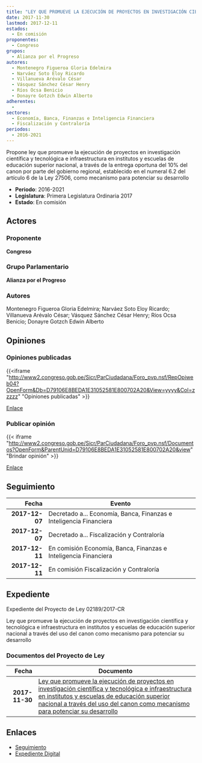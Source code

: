 ```yaml
---
title: "LEY QUE PROMUEVE LA EJECUCIÓN DE PROYECTOS EN INVESTIGACIÓN CIENTÍFICA Y TECNOLÓGICA E INFRAESTRUCTURA EN INSTITUTOS Y ESCUELAS DE EDUCACIÓN SUPERIOR NACIONAL A TRAVÉS DEL USO DEL CANON, COMO MECANISMO PARA POTENCIAR SU DESARROLLO"
date: 2017-11-30
lastmod: 2017-12-11
estados: 
  - En comisión
proponentes: 
  - Congreso
grupos: 
  - Alianza por el Progreso
autores: 
  - Montenegro Figueroa Gloria Edelmira
  - Narváez Soto Eloy Ricardo
  - Villanueva Arévalo César
  - Vásquez Sánchez César Henry
  - Ríos Ocsa Benicio
  - Donayre Gotzch Edwin Alberto
adherentes: 
  - 
sectores: 
  - Economía, Banca, Finanzas e Inteligencia Financiera
  - Fiscalización y Contraloría
periodos: 
  - 2016-2021
---
```


Propone ley que promueve la ejecución de proyectos en investigación científica y tecnológica e infraestructura en institutos y escuelas de educación superior nacional, a través de la entrega oportuna del 10% del canon por parte del gobierno regional, establecido en el numeral 6.2 del artículo 6 de la Ley 27506, como mecanismo para potenciar su desarrollo

- **Periodo**: 2016-2021
- **Legislatura**: Primera Legislatura Ordinaria 2017
- **Estado**: En comisión

## Actores

### Proponente

**Congreso**

### Grupo Parlamentario

**Alianza por el Progreso**

### Autores

Montenegro Figueroa Gloria Edelmira; Narváez Soto Eloy Ricardo; Villanueva Arévalo César; Vásquez Sánchez César Henry; Ríos Ocsa Benicio; Donayre Gotzch Edwin Alberto


## Opiniones

### Opiniones publicadas

{{<iframe "http://www2.congreso.gob.pe/Sicr/ParCiudadana/Foro_pvp.nsf/RepOpiweb04?OpenForm&Db=D79106E8BEDA1E31052581E800702A20&View=yyyy&Col=zzzzz" "Opiniones publicadas" >}}

[Enlace](http://www2.congreso.gob.pe/Sicr/ParCiudadana/Foro_pvp.nsf/RepOpiweb04?OpenForm&Db=D79106E8BEDA1E31052581E800702A20&View=yyyy&Col=zzzzz)
### Publicar opinión

{{< iframe "http://www2.congreso.gob.pe/Sicr/ParCiudadana/Foro_pvp.nsf/Documentos?OpenForm&ParentUnid=D79106E8BEDA1E31052581E800702A20&view" "Brindar opinión" >}}

[Enlace](http://www2.congreso.gob.pe/Sicr/ParCiudadana/Foro_pvp.nsf/Documentos?OpenForm&ParentUnid=D79106E8BEDA1E31052581E800702A20&view)

## Seguimiento

| Fecha | Evento |
|------:|--------|
| **2017-12-07** | Decretado a... Economía, Banca, Finanzas e Inteligencia Financiera|
| **2017-12-07** | Decretado a... Fiscalización y Contraloría|
| **2017-12-11** | En comisión Economía, Banca, Finanzas e Inteligencia Financiera|
| **2017-12-11** | En comisión Fiscalización y Contraloría|


## Expediente

Expediente del Proyecto de Ley 02189/2017-CR

Ley que promueve la ejecución de proyectos en investigación científica y tecnológica e infraestructura en institutos y escuelas de educación superior nacional a través del uso del canon como mecanismo para potenciar su desarrollo


### Documentos del Proyecto de Ley

| Fecha | Documento |
|------:|--------|
| **2017-11-30** | [Ley que promueve la ejecución de proyectos en investigación científica y tecnológica e infraestructura en institutos y escuelas de educación superior nacional a través del uso del canon como mecanismo para potenciar su desarrollo](http://www.leyes.congreso.gob.pe/Documentos/2016_2021/Proyectos_de_Ley_y_de_Resoluciones_Legislativas/PL0218920171130..pdf) |

## Enlaces 

- [Seguimiento](http://www2.congreso.gob.pehttp://www2.congreso.gob.pe/Sicr/TraDocEstProc/CLProLey2016.nsf/f7fff46988ca05b1052578e100829cc7/74a5dbde8f5ffbb9052581e8006a9c18?OpenDocument)
- [Expediente Digital](http://www2.congreso.gob.pehttp://www2.congreso.gob.pe/Sicr/TraDocEstProc/CLProLey2016.nsf/f7fff46988ca05b1052578e100829cc7/74a5dbde8f5ffbb9052581e8006a9c18?OpenDocument&Click=05257FB7005EB655.eb71d0cf91d8294e05256cdf006b5706/$Body/0.1C6C)
